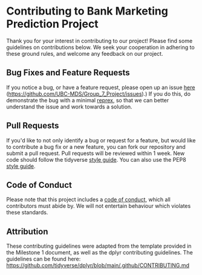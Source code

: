 # Contributing to Bank Marketing Prediction Project

Thank you for your interest in contributing to our project! Please find
some guidelines on contributions below. We seek your cooperation in
adhering to these ground rules, and welcome any feedback on our project.

## Bug Fixes and Feature Requests

If you notice a bug, or have a feature request, please open up an issue
[here](https://github.com/UBC-MDS/Group_7_Project/issues)
(<https://github.com/UBC-MDS/Group_7_Project/issues>).) If you do this,
do demonstrate the bug with a minimal
[reprex](https://www.tidyverse.org/help/#reprex), so that we can better
understand the issue and work towards a solution.

## Pull Requests

If you'd like to not only identify a bug or request for a feature, but
would like to contribute a bug fix or a new feature, you can fork our
repository and submit a pull request. Pull requests will be reviewed
within 1 week. New code should follow the tidyverse [style
guide](http://style.tidyverse.org). You can also use the PEP8 [style
guide](https://peps.python.org/pep-0008/).

## Code of Conduct

Please note that this project includes a [code of
conduct](CODE_OF_CONDUCT.md), which all contributors must abide by. We will not entertain behaviour which violates these standards.

## Attribution

These contributing guidelines were adapted from the template provided in
the Milestone 1 document, as well as the dplyr contributing guidelines.
The guidelines can be found here:
<https://github.com/tidyverse/dplyr/blob/main/.github/CONTRIBUTING.md>
